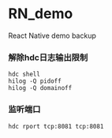 # RN_demo
React Native demo backup


### 解除hdc日志输出限制
```
hdc shell
hilog -Q pidoff
hilog -Q domainoff
```

### 监听端口
```
hdc rport tcp:8081 tcp:8081
```
